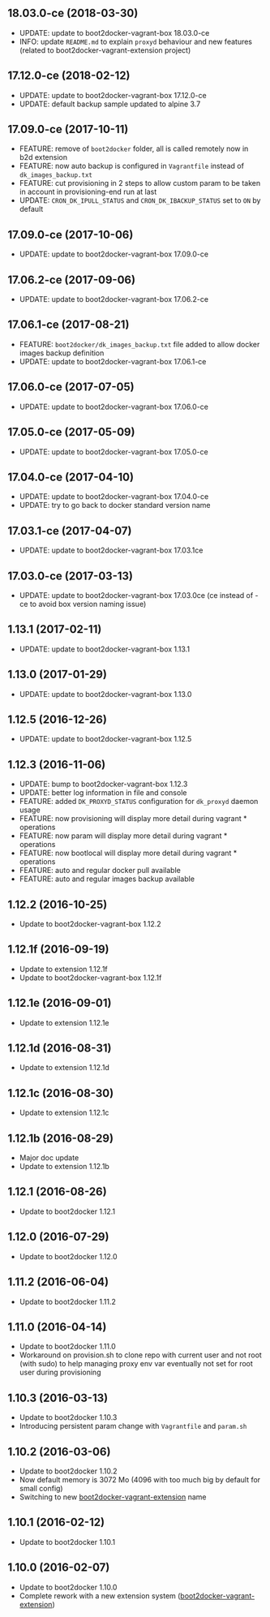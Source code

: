 
## 18.03.0-ce (2018-03-30)
- UPDATE: update to boot2docker-vagrant-box 18.03.0-ce
- INFO: update ```README.md``` to explain ```proxyd``` behaviour and new features (related to boot2docker-vagrant-extension project) 

## 17.12.0-ce (2018-02-12)
- UPDATE: update to boot2docker-vagrant-box 17.12.0-ce
- UPDATE: default backup sample updated to alpine 3.7

## 17.09.0-ce (2017-10-11)
- FEATURE: remove of `boot2docker` folder, all is called remotely now in b2d extension
- FEATURE: now auto backup is configured in `Vagrantfile` instead of `dk_images_backup.txt`
- FEATURE: cut provisioning in 2 steps to allow custom param to be taken in account in provisioning-end run at last
- UPDATE: `CRON_DK_IPULL_STATUS` and `CRON_DK_IBACKUP_STATUS` set to `ON` by default

## 17.09.0-ce (2017-10-06)
- UPDATE: update to boot2docker-vagrant-box 17.09.0-ce

## 17.06.2-ce (2017-09-06)
- UPDATE: update to boot2docker-vagrant-box 17.06.2-ce

## 17.06.1-ce (2017-08-21)
- FEATURE: ```boot2docker/dk_images_backup.txt``` file added to allow docker images backup definition
- UPDATE: update to boot2docker-vagrant-box 17.06.1-ce

## 17.06.0-ce (2017-07-05)
- UPDATE: update to boot2docker-vagrant-box 17.06.0-ce

## 17.05.0-ce (2017-05-09)
- UPDATE: update to boot2docker-vagrant-box 17.05.0-ce

## 17.04.0-ce (2017-04-10)
- UPDATE: update to boot2docker-vagrant-box 17.04.0-ce
- UPDATE: try to go back to docker standard version name

## 17.03.1-ce (2017-04-07)
- UPDATE: update to boot2docker-vagrant-box 17.03.1ce

## 17.03.0-ce (2017-03-13)
- UPDATE: update to boot2docker-vagrant-box 17.03.0ce (ce instead of -ce to avoid box version naming issue)

## 1.13.1 (2017-02-11)
- UPDATE: update to boot2docker-vagrant-box 1.13.1

## 1.13.0 (2017-01-29)
- UPDATE: update to boot2docker-vagrant-box 1.13.0

## 1.12.5 (2016-12-26)
- UPDATE: update to boot2docker-vagrant-box 1.12.5

## 1.12.3 (2016-11-06)
- UPDATE: bump to boot2docker-vagrant-box 1.12.3
- UPDATE: better log information in file and console
- FEATURE: added ```DK_PROXYD_STATUS``` configuration for ```dk_proxyd``` daemon usage
- FEATURE: now provisioning will display more detail during vagrant * operations
- FEATURE: now param will display more detail during vagrant * operations
- FEATURE: now bootlocal will display more detail during vagrant * operations
- FEATURE: auto and regular docker pull available
- FEATURE: auto and regular images backup available

## 1.12.2 (2016-10-25)
- Update to boot2docker-vagrant-box 1.12.2

## 1.12.1f (2016-09-19)
- Update to extension 1.12.1f
- Update to boot2docker-vagrant-box 1.12.1f 

## 1.12.1e (2016-09-01)
- Update to extension 1.12.1e

## 1.12.1d (2016-08-31)
- Update to extension 1.12.1d

## 1.12.1c (2016-08-30)
- Update to extension 1.12.1c

## 1.12.1b (2016-08-29)
- Major doc update
- Update to extension 1.12.1b

## 1.12.1 (2016-08-26)
- Update to boot2docker 1.12.1

## 1.12.0 (2016-07-29)
- Update to boot2docker 1.12.0

## 1.11.2 (2016-06-04)
- Update to boot2docker 1.11.2

## 1.11.0 (2016-04-14)
- Update to boot2docker 1.11.0
- Workaround on provision.sh to clone repo with current user and not root (with sudo) to help managing proxy env var eventually not set for root user during provisioning

## 1.10.3 (2016-03-13)
- Update to boot2docker 1.10.3
- Introducing persistent param change with ```Vagrantfile``` and ```param.sh```

## 1.10.2 (2016-03-06)
- Update to boot2docker 1.10.2
- Now default memory is 3072 Mo (4096 with too much big by default for small config)
- Switching to new [boot2docker-vagrant-extension](https://github.com/AlbanMontaigu/boot2docker-vagrant-extension) name

## 1.10.1 (2016-02-12)
- Update to boot2docker 1.10.1

## 1.10.0 (2016-02-07)
- Update to boot2docker 1.10.0
- Complete rework with a new extension system ([boot2docker-vagrant-extension](https://github.com/AlbanMontaigu/boot2docker-vagrant-extension))
